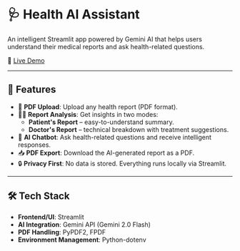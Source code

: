 # 🩺 Health AI Assistant

An intelligent Streamlit app powered by Gemini AI that helps users understand their medical reports and ask health-related questions.

🔗 [Live Demo](https://healthbot829.streamlit.app)  

---

## 🚀 Features

- 📄 **PDF Upload**: Upload any health report (PDF format).
- 🧑‍⚕️ **Report Analysis**: Get insights in two modes:
  - **Patient's Report** – easy-to-understand summary.
  - **Doctor's Report** – technical breakdown with treatment suggestions.
- 🤖 **AI Chatbot**: Ask health-related questions and receive intelligent responses.
- 📥 **PDF Export**: Download the AI-generated report as a PDF.
- 🔒 **Privacy First**: No data is stored. Everything runs locally via Streamlit.

---

## 🛠️ Tech Stack

- **Frontend/UI**: Streamlit  
- **AI Integration**: Gemini API (Gemini 2.0 Flash)  
- **PDF Handling**: PyPDF2, FPDF  
- **Environment Management**: Python-dotenv
